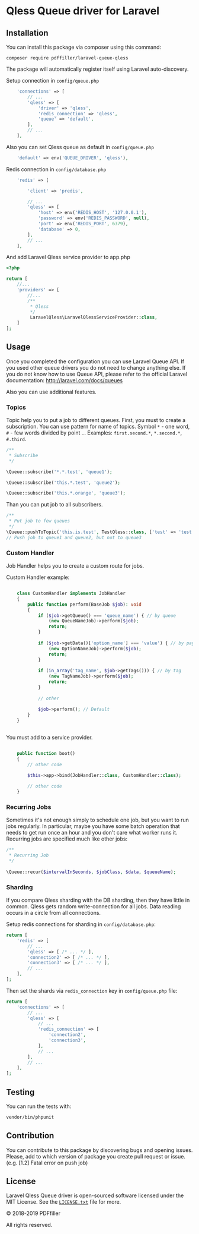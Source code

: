 Qless Queue driver for Laravel
======================

## Installation

You can install this package via composer using this command:

```
composer require pdffiller/laravel-queue-qless
```

The package will automatically register itself using Laravel auto-discovery.

Setup connection in `config/queue.php`

```php
    'connections' => [
        // ...
        'qless' => [
            'driver' => 'qless',
            'redis_connection' => 'qless',
            'queue' => 'default',
        ],
        // ...    
    ],
```

Also you can set Qless queue as default in  `config/queue.php`

```php
    'default' => env('QUEUE_DRIVER', 'qless'),
```

Redis connection in `config/database.php`

```php
    'redis' => [

        'client' => 'predis',

        // ...
        'qless' => [
            'host' => env('REDIS_HOST', '127.0.0.1'),
            'password' => env('REDIS_PASSWORD', null),
            'port' => env('REDIS_PORT', 6379),
            'database' => 0,
        ],
        // ...
    ],
```

And add Laravel Qless service provider to app.php

```php
<?php

return [
    //...
    'providers' => [
        //...
        /**
         * Qless
         */
         LaravelQless\LaravelQlessServiceProvider::class,
    ]
];
```

## Usage

Once you completed the configuration you can use Laravel Queue API. If you used other queue drivers you do not need to change anything else. If you do not know how to use Queue API, please refer to the official Laravel documentation: http://laravel.com/docs/queues

Also you can use additional features.

### Topics
Topic help you to put a job to different queues. 
First, you must to create a subscription. You can use pattern for name of topics. 
Symbol `*` - one word, `#` - few words divided by point `.`. 
Examples: `first.second.*`, `*.second.*`, `#.third`.

```php
/**
 * Subscribe
 */

\Queue::subscribe('*.*.test', 'queue1');

\Queue::subscribe('this.*.test', 'queue2');

\Queue::subscribe('this.*.orange', 'queue3');

```

Than you can put job to all subscribers.

```php
/**
 * Put job to few queues
 */
\Queue::pushToTopic('this.is.test', TestQless::class, ['test' => 'test']);
// Push job to queue1 and queue2, but not to queue3

```

### Custom Handler
Job Handler helps you to create a custom route for jobs.

Custom Handler example:

```php

    class CustomHandler implements JobHandler
    {
        public function perform(BaseJob $job): void
        {
            if ($job->getQueue() === 'queue_name') { // by queue
                (new QueueNameJob)->perform($job);
                return;
            }
            
            if ($job->getData()['option_name'] === 'value') { // by payload
                (new OptionNameJob)->perform($job);
                return;
            }
            
            if (in_array('tag_name', $job->getTags())) { // by tag
                (new TagNameJob)->perform($job);
                return;
            }
            
            // other
            
            $job->perform(); // Default
        }
    }
    
```

You must add to a service provider.

```php

    public function boot()
    {
        // other code

        $this->app->bind(JobHandler::class, CustomHandler::class);
        
        // other code
    }

```


### Recurring Jobs
Sometimes it's not enough simply to schedule one job, but you want to run jobs regularly.
In particular, maybe you have some batch operation that needs to get run once an hour and you don't care what
worker runs it. Recurring jobs are specified much like other jobs:

```php
/**
 * Recurring Job
 */
 
\Queue::recur($intervalInSeconds, $jobClass, $data, $queueName); 

```

### Sharding

If you compare Qless sharding with the DB sharding, then they have little in common.
Qless gets random write-connection for all jobs.
Data reading occurs in a circle from all connections.

Setup redis connections for sharding in `config/database.php`:
```php
return [
    'redis' => [
        // ...
        'qless' => [ /* ... */ ],
        'connection2' => [ /* ... */ ],
        'connection3' => [ /* ... */ ],
        // ...
    ],
];
```

Then set the shards via `redis_connection` key in `config/queue.php` file:
```php
return [
    'connections' => [
        // ...
        'qless' => [
            // ...
            'redis_connection' => [
                'connection2',
                'connection3',
            ],
            // ...
        ],
        // ...
    ],
];
```

## Testing

You can run the tests with:

```bash
vendor/bin/phpunit
```

## Contribution

You can contribute to this package by discovering bugs and opening issues. Please, add to which version of package you create pull request or issue. (e.g. [1.2] Fatal error on push job)

## License

Laravel Qless Queue driver is open-sourced software licensed under the MIT License.
See the [`LICENSE.txt`](https://github.com/pdffiller/laravel-queue-qless/blob/master/LICENSE.txt) file for more.


© 2018-2019 PDFfiller<br>

All rights reserved.